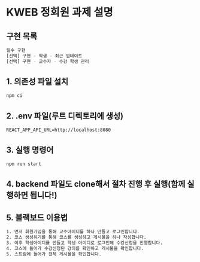 
# KWEB 정회원 과제 설명

## 구현 목록
```bash
필수 구현
[선택] 구현 - 학생 - 최근 업데이트
[선택] 구현 - 교수자 - 수강 학생 관리
```

## 1. 의존성 파일 설치
```bash
npm ci
```

## 2. .env 파일(루트 디렉토리에 생성)
```
REACT_APP_API_URL=http://localhost:8080
```

## 3. 실행 명령어
```bash
npm run start
```

## 4. backend 파일도 clone해서 절차 진행 후 실행(함께 실행하면 됩니다!)

## 5. 블랙보드 이용법
```bash
1. 먼저 회원가입을 통해 교수아이디를 하나 만들고 로그인합니다.
2. 코스 생성하기를 통해 코스를 생성하고 게시물을 하나 작성합니다.
3. 이후 학생아이디를 만들고 학생 아이디로 로그인해 수강신청을 진행합니다.
4. 코스에 들어가 수강신청된 강의를 확인하고 게시물을 확인합니다.
5. 스트림에 들어가 전체 게시물을 확인합니다.
```

